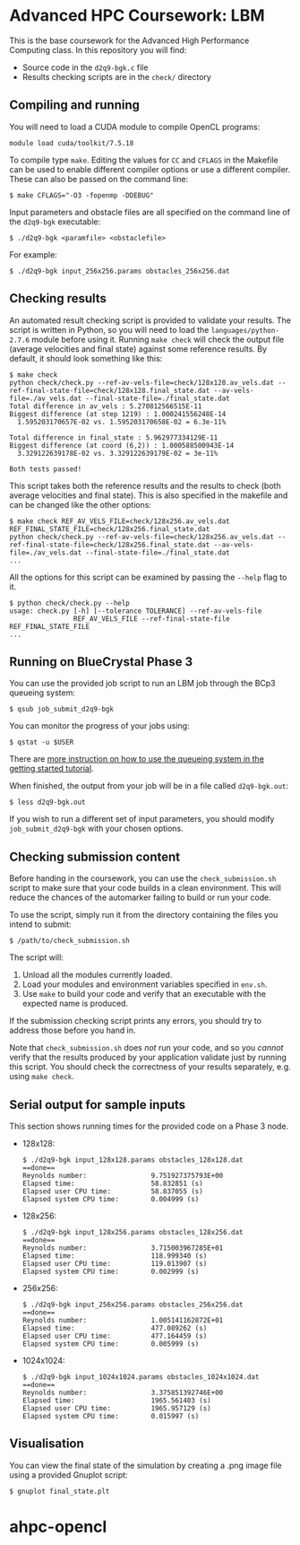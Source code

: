 # Advanced HPC Coursework: LBM

This is the base coursework for the Advanced High Performance Computing class.
In this repository you will find:

* Source code in the `d2q9-bgk.c` file
* Results checking scripts are in the `check/` directory

## Compiling and running

You will need to load a CUDA module to compile OpenCL programs:

    module load cuda/toolkit/7.5.18

To compile type `make`.
Editing the values for `CC` and `CFLAGS` in the Makefile can be used to enable different compiler options or use a different compiler.
These can also be passed on the command line:

    $ make CFLAGS="-O3 -fopenmp -DDEBUG"

Input parameters and obstacle files are all specified on the command line of the `d2q9-bgk` executable:

    $ ./d2q9-bgk <paramfile> <obstaclefile>

For example:

    $ ./d2q9-bgk input_256x256.params obstacles_256x256.dat

## Checking results

An automated result checking script is provided to validate your results.
The script is written in Python, so you will need to load the `languages/python-2.7.6` module before using it.
Running `make check` will check the output file (average velocities and final state) against some reference results.
By default, it should look something like this:

    $ make check
    python check/check.py --ref-av-vels-file=check/128x128.av_vels.dat --ref-final-state-file=check/128x128.final_state.dat --av-vels-file=./av_vels.dat --final-state-file=./final_state.dat
    Total difference in av_vels : 5.270812566515E-11
    Biggest difference (at step 1219) : 1.000241556248E-14
      1.595203170657E-02 vs. 1.595203170658E-02 = 6.3e-11%

    Total difference in final_state : 5.962977334129E-11
    Biggest difference (at coord (6,2)) : 1.000588500943E-14
      3.329122639178E-02 vs. 3.329122639179E-02 = 3e-11%

    Both tests passed!

This script takes both the reference results and the results to check (both average velocities and final state).
This is also specified in the makefile and can be changed like the other options:

    $ make check REF_AV_VELS_FILE=check/128x256.av_vels.dat REF_FINAL_STATE_FILE=check/128x256.final_state.dat
    python check/check.py --ref-av-vels-file=check/128x256.av_vels.dat --ref-final-state-file=check/128x256.final_state.dat --av-vels-file=./av_vels.dat --final-state-file=./final_state.dat
    ...

All the options for this script can be examined by passing the `--help` flag to it.

    $ python check/check.py --help
    usage: check.py [-h] [--tolerance TOLERANCE] --ref-av-vels-file
                    REF_AV_VELS_FILE --ref-final-state-file REF_FINAL_STATE_FILE
    ...


## Running on BlueCrystal Phase 3

You can use the provided job script to run an LBM job through the BCp3 queueing system:

    $ qsub job_submit_d2q9-bgk

You can monitor the progress of your jobs using:

    $ qstat -u $USER

There are [more instruction on how to use the queueing system in the getting started tutorial](https://github.com/UoB-HPC/hpc-course-getting-started/blob/master/3_Queueing_Systems.md).

When finished, the output from your job will be in a file called `d2q9-bgk.out`:

    $ less d2q9-bgk.out

If you wish to run a different set of input parameters, you should modify `job_submit_d2q9-bgk` with your chosen options.

## Checking submission content

Before handing in the coursework, you can use the `check_submission.sh` script to make sure that your code builds in a clean environment.
This will reduce the chances of the automarker failing to build or run your code.

To use the script, simply run it from the directory containing the files you intend to submit:

    $ /path/to/check_submission.sh

The script will:

1. Unload all the modules currently loaded.
2. Load your modules and environment variables specified in `env.sh`.
3. Use `make` to build your code and verify that an executable with the expected name is produced.

If the submission checking script prints any errors, you should try to address those before you hand in. 

Note that `check_submission.sh` does _not_ run your code, and so you _cannot_ verify that the results produced by your application validate just by running this script. You should check the correctness of your results separately, e.g. using `make check`.


## Serial output for sample inputs

This section shows running times for the provided code on a Phase 3 node.

- 128x128:
    ```
    $ ./d2q9-bgk input_128x128.params obstacles_128x128.dat
    ==done==
    Reynolds number:                9.751927375793E+00
    Elapsed time:                   58.832851 (s)
    Elapsed user CPU time:          58.837055 (s)
    Elapsed system CPU time:        0.004999 (s)
    ```

- 128x256:
    ```
    $ ./d2q9-bgk input_128x256.params obstacles_128x256.dat
    ==done==
    Reynolds number:                3.715003967285E+01
    Elapsed time:                   118.999340 (s)
    Elapsed user CPU time:          119.013907 (s)
    Elapsed system CPU time:        0.002999 (s)
    ```

- 256x256:
    ```
    $ ./d2q9-bgk input_256x256.params obstacles_256x256.dat
    ==done==
    Reynolds number:                1.005141162872E+01
    Elapsed time:                   477.089262 (s)
    Elapsed user CPU time:          477.164459 (s)
    Elapsed system CPU time:        0.005999 (s)
    ```

- 1024x1024:
    ```
    $ ./d2q9-bgk input_1024x1024.params obstacles_1024x1024.dat
    ==done==
    Reynolds number:                3.375851392746E+00
    Elapsed time:                   1965.561403 (s)
    Elapsed user CPU time:          1965.957129 (s)
    Elapsed system CPU time:        0.015997 (s)
    ```

## Visualisation

You can view the final state of the simulation by creating a .png image file using a provided Gnuplot script:

    $ gnuplot final_state.plt

# ahpc-opencl

